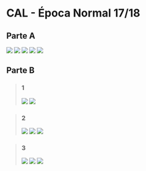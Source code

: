 # CAL - Época Normal 17/18

## Parte A
![](Images/1.jpeg)
![](Images/2.jpeg)
![](Images/3.jpeg)
![](Images/4.jpeg)
![](Images/5.jpeg)

## Parte B
> ### **1**
> ![](Images/6.jpeg)
> ![](Images/7.jpeg)

> ### **2**
> ![](Images/8.jpeg)
> ![](Images/9.jpeg)
> ![](Images/10.jpeg)

> ### **3**
> ![](Images/11.jpeg)
> ![](Images/12.jpeg)
> ![](Images/13.jpeg)


